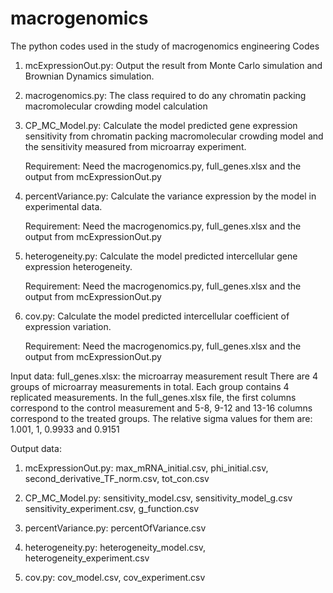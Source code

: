 # macrogenomics
The python codes used in the study of macrogenomics engineering
Codes
1.	mcExpressionOut.py: Output the result from Monte Carlo simulation and Brownian Dynamics simulation.
	
2.	macrogenomics.py: The class required to do any chromatin packing macromolecular crowding model calculation
	
3.	CP_MC_Model.py: Calculate the model predicted gene expression sensitivity from chromatin packing macromolecular crowding model and the sensitivity measured from microarray experiment.
	
	Requirement: Need the macrogenomics.py, full_genes.xlsx and the output from mcExpressionOut.py 
	
4.	percentVariance.py: Calculate the variance expression by the model in experimental data.
	
	Requirement: Need the macrogenomics.py, full_genes.xlsx and the output from mcExpressionOut.py 
	
5.	heterogeneity.py: Calculate the model predicted intercellular gene expression heterogeneity.
	
	Requirement: Need the macrogenomics.py, full_genes.xlsx and the output from mcExpressionOut.py 
	
6.	cov.py: Calculate the model predicted intercellular coefficient of expression variation.
	
	Requirement: Need the macrogenomics.py, full_genes.xlsx and the output from mcExpressionOut.py 
	


Input data:
	full_genes.xlsx: the microarray measurement result
	There are 4 groups of microarray measurements in total. Each group contains 4 replicated measurements. In the full_genes.xlsx file, the first columns correspond to the control measurement and 5-8, 9-12 and 13-16 columns correspond to the treated groups. The relative sigma values for them are: 1.001, 1, 0.9933 and 0.9151 


Output data:
	
1.	mcExpressionOut.py: max_mRNA_initial.csv, phi_initial.csv, second_derivative_TF_norm.csv, tot_con.csv
	
2.	CP_MC_Model.py: sensitivity_model.csv, sensitivity_model_g.csv sensitivity_experiment.csv, g_function.csv
	
3.	percentVariance.py: percentOfVariance.csv
	
4.	heterogeneity.py: heterogeneity_model.csv, heterogeneity_experiment.csv
	
5.	cov.py: cov_model.csv, cov_experiment.csv
